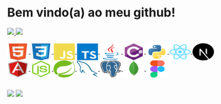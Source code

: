 # Bem vindo(a) ao meu github!

<div>
  <a href="#"/>
  <img height="168em" src="https://github-readme-stats.vercel.app/api?username=sillashead&theme=github_dark&show_icons=true&hide=stars"/>
  <img height="168em" src="https://github-readme-stats.vercel.app/api/top-langs/?username=sillashead&layout=compact&theme=github_dark"/>
</div>

<div><br/>
  <a href="#"/>
  <img align="center" alt="html5" height="40" width="50" src="https://raw.githubusercontent.com/devicons/devicon/master/icons/html5/html5-original.svg"/>
  <img align="center" alt="css3" height="40" width="50" src="https://raw.githubusercontent.com/devicons/devicon/master/icons/css3/css3-original.svg"/>
  <img align="center" alt="javascript" height="40" width="50" src="https://raw.githubusercontent.com/devicons/devicon/master/icons/javascript/javascript-plain.svg"/>
  <img align="center" alt="typescript" height="40" width="50" src="https://raw.githubusercontent.com/devicons/devicon/master/icons/typescript/typescript-plain.svg"/>
  <img align="center" alt="java" height="40" width="50" src="https://raw.githubusercontent.com/devicons/devicon/master/icons/java/java-original.svg"/>
  <img align="center" alt="csharp" height="40" width="50" src="https://raw.githubusercontent.com/devicons/devicon/master/icons/csharp/csharp-original.svg"/>
  <img align="center" alt="python" height="40" width="50" src="https://raw.githubusercontent.com/devicons/devicon/master/icons/python/python-original.svg"/>
  <img align="center" alt="react" height="40" width="50" src="https://raw.githubusercontent.com/devicons/devicon/master/icons/react/react-original.svg"/>
  <img align="center" alt="next" height="40" width="50" src="https://raw.githubusercontent.com/devicons/devicon/master/icons/nextjs/nextjs-original.svg"/>
  <img align="center" alt="angular" height="40" width="50" src="https://raw.githubusercontent.com/devicons/devicon/master/icons/angularjs/angularjs-original.svg"/>
  <img align="center" alt="node" height="40" width="50" src="https://raw.githubusercontent.com/devicons/devicon/master/icons/nodejs/nodejs-original.svg"/>
  <img align="center" alt="spring" height="40" width="50" src="https://raw.githubusercontent.com/devicons/devicon/master/icons/spring/spring-original.svg"/>
  <img align="center" alt="mysql" height="40" width="50" src="https://raw.githubusercontent.com/devicons/devicon/master/icons/mysql/mysql-original.svg"/>
  <img align="center" alt="postgresql" height="40" width="50" src="https://raw.githubusercontent.com/devicons/devicon/master/icons/postgresql/postgresql-original.svg"/>
  <img align="center" alt="mongodb" height="40" width="50" src="https://raw.githubusercontent.com/devicons/devicon/master/icons/mongodb/mongodb-original.svg"/>
  <img align="center" alt="figma" height="40" width="50" src="https://raw.githubusercontent.com/devicons/devicon/master/icons/figma/figma-original.svg"/>
</div>

##

<div>
    <a href="sillas.ap16@gmail.com"><img src="https://img.shields.io/badge/Gmail-D14836?style=for-the-badge&logo=gmail&logoColor=white"/></a>
    <a href="https://www.linkedin.com/in/sillashead/"><img src="https://img.shields.io/badge/LinkedIn-0077B5?style=for-the-badge&logo=linkedin&logoColor=white"/></a>
</div>
